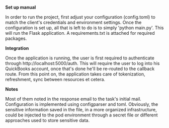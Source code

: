 **Set up manual**

In order to run the project, first adjust your configuration (config.toml) to match the client's credentials and
environment settings.
Once the configuration is set up, all that is left to do is to simply 'python main.py'. This will run the Flask
application.
A requirements.txt is attached for required packages.

**Integration**

Once the application is running, the user is first required to authenticate through http://localhost:5000/auth.
This will require the user to log into his QuickBooks account, once that's done he'll be re-routed to the callback
route.
From this point on, the application takes care of tokenization, refreshment, sync between resources et cetera.

**Notes**

Most of them noted in the response email to the task's initial mail.
Configuration is implemented using configparser and toml. Obviously, the sensitive information saved
in the file, in a more organized infrastructure, could be injected to the pod environment
through a secret file or different approaches used to store sensitive data.
